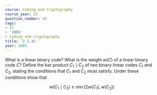 ```yaml
---
course: Coding and Cryptography
course_year: II
question_number: 19
tags:
- II
- '2005'
- Coding and Cryptography
title: '2.I.4J '
year: 2005
---
```



What is a linear binary code? What is the weight $w(C)$ of a linear binary code $C ?$ Define the bar product $C_{1} \mid C_{2}$ of two binary linear codes $C_{1}$ and $C_{2}$, stating the conditions that $C_{1}$ and $C_{2}$ must satisfy. Under these conditions show that

$$w\left(C_{1} \mid C_{2}\right) \geqslant \min \left(2 w\left(C_{1}\right), w\left(C_{2}\right)\right)$$